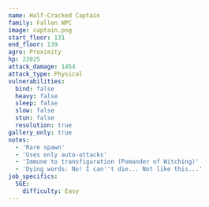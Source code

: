 ```yaml
---
name: Half-Cracked Captain
family: Fallen NPC
image: captain.png
start_floor: 131
end_floor: 139
agro: Proximity
hp: 22025
attack_damage: 1454
attack_type: Physical
vulnerabilities:
  bind: false
  heavy: false
  sleep: false
  slow: false
  stun: false
  resolution: true
gallery_only: true
notes:
  - 'Rare spawn'
  - 'Uses only auto-attacks'
  - 'Immune to transfiguration (Pomander of Witching)'
  - 'Dying words: No! I can''t die... Not like this...'
job_specifics:
  SGE:
    difficulty: Easy
---
```

